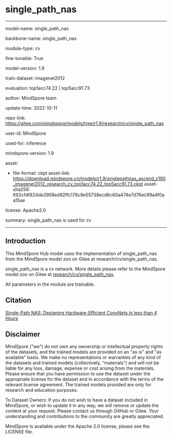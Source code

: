 # single_path_nas

---

model-name: single_path_nas

backbone-name: single_path_nas

module-type: cv

fine-tunable: True

model-version: 1.9

train-dataset: imagenet2012

evaluation: top1acc74.22 | top5acc91.73

author: MindSpore team

update-time: 2022-10-11

repo-link: <https://gitee.com/mindspore/models/tree/r1.9/research/cv/single_path_nas>

user-id: MindSpore

used-for: inference

mindspore-version: 1.9

asset:

-
    file-format: ckpt
    asset-link: <https://download.mindspore.cn/models/r1.9/singlepathnas_ascend_v190_imagenet2012_research_cv_top1acc74.22_top5acc91.73.ckpt>
    asset-sha256: 692cfdf824de2958ed92ffc178c9e55738ecd6c60a474e7d76ec99a4f0aa15ae

license: Apache2.0

summary: single_path_nas is used for cv

---

## Introduction

This MindSpore Hub model uses the implementation of single_path_nas from the MindSpore model zoo on Gitee at research/cv/single_path_nas.

single_path_nas is a cv network. More details please refer to the MindSpore model zoo on Gitee at [research/cv/single_path_nas](https://gitee.com/mindspore/models/blob/r1.9/research/cv/single_path_nas/README.md).

All parameters in the module are trainable.

## Citation

[Single-Path NAS: Designing Hardware-Efficient ConvNets in less than 4 Hours](https://arxiv.org/pdf/1904.02877.pdf)
## Disclaimer

MindSpore ("we") do not own any ownership or intellectual property rights of the datasets, and the trained models are provided on an "as is" and "as available" basis. We make no representations or warranties of any kind of the datasets and trained models (collectively, “materials”) and will not be liable for any loss, damage, expense or cost arising from the materials. Please ensure that you have permission to use the dataset under the appropriate license for the dataset and in accordance with the terms of the relevant license agreement. The trained models provided are only for research and education purposes.

To Dataset Owners: If you do not wish to have a dataset included in MindSpore, or wish to update it in any way, we will remove or update the content at your request. Please contact us through GitHub or Gitee. Your understanding and contributions to the community are greatly appreciated.

MindSpore is available under the Apache 2.0 license, please see the LICENSE file.
